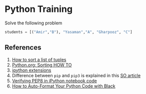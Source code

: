 # Python Training


Solve the following problem

```python
students = [("Amir","B"), "Yasaman","A", "Gharpooz", "C"] 
```

##  References
1. [How to sort a list of tuples](https://www.geeksforgeeks.org/python-program-to-sort-a-list-of-tuples-by-second-item/)
2. [Python.org: Sorting HOW TO](https://docs.python.org/3/howto/sorting.html)
3. [ipython extensions](https://github.com/ipython/ipython/wiki/Extensions-Index#pep8)
4. Difference between `pip` and `pip3` is explained in this [SO article](https://stackoverflow.com/questions/40832533/pip-or-pip3-to-install-packages-for-python-3)
5. [Verifying PEP8 in iPython notebook code](https://stackoverflow.com/questions/26126853/verifying-pep8-in-ipython-notebook-code)
6. [How to Auto-Format Your Python Code with Black](https://www.freecodecamp.org/news/auto-format-your-python-code-with-black/)